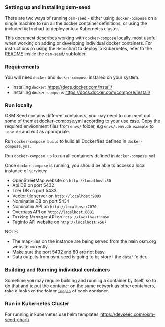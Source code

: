 ### Setting up and installing osm-seed

There are two ways of running `osm-seed` - either using `docker-compose` on a single machine to run all the docker container definitions, or using the included `Helm` chart to deploy onto a Kubernetes cluster.

This document describes working with `docker-compose` locally, most useful when working on adding or developing individual docker containers. For instructions on using the `Helm` chart to deploy to Kubernetes, refer to the [README](osm-seed/README.md) inside the `osm-seed/` subfolder.

### Requirements

You will need `docker` and `docker-compose` installed on your system.

  - Installing `docker`: https://docs.docker.com/install/
  - Installing `docker-compose`: https://docs.docker.com/compose/install/

### Run locally

OSM Seed contains different containers, you may need to comment out some of them at docker-compose.yml according to your use case.
Copy the required environment files  from `envs/` folder, e.g `envs/.env.db.example` to `.env.db` and edit as appropriate.

Run `docker-compose build` to build all Dockerfiles defined in `docker-compose.yml`.

Run `docker-compose up` to run all containers defined in `docker-compose.yml`

Once `docker-compose` is running, you should be able to access a local instance of services:

   - OpenStreetMap website on `http://localhost:80`
   - Api DB on port 5432
   - Tiler DB on port 5433
   - Vector tile server on `http://localhost:9090`
   - Nominatim DB on port 5434
   - Nominatim API on  `http://localhost:7070`
   - Overpass API on `http://localhost:8081`
   - Tasking Manager API on `http://localhost:5050`
   - Taginfo API website on `http://localhost:4567`

NOTE: 
 
 - The map-tiles on the instance are being served from the main osm.org website currently. 
 - Make sure the port 5432 and 80 are not busy.
 - Data outputs from osm-seed is going to be store i the `data/` folder.


### Building and Running individual containers

Sometime you may require building and running a container by itself, so to do that and to put the container on the same network as other containers, take a looks on the folder [`images`](images/) of each contianer.

### Run in Kubernetes Cluster

For running in kubernetes use helm templates, https://devseed.com/osm-seed-chart/